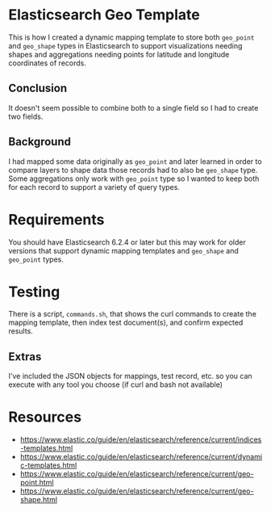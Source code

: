 # Elasticsearch Geo Template
This is how I created a dynamic mapping template to store both `geo_point` and `geo_shape` types 
in Elasticsearch to support visualizations needing shapes and aggregations needing points for 
latitude and longitude coordinates of records.

## Conclusion
It doesn't seem possible to combine both to a single field so I had to create two fields.

## Background
I had mapped some data originally as `geo_point` and later learned in order to compare layers to 
shape data those records had to also be `geo_shape` type. Some aggregations only work with `geo_point` 
type so I wanted to keep both for each record to support a variety of query types.

# Requirements
You should have Elasticsearch 6.2.4 or later but this may work for older versions that support 
dynamic mapping templates and `geo_shape` and `geo_point` types.

# Testing
There is a script, `commands.sh`, that shows the curl commands to create the mapping template, then 
index test document(s), and confirm expected results.

## Extras
I've included the JSON objects for mappings, test record, etc. so you can execute with any tool 
you choose (if curl and bash not available)

# Resources
 * https://www.elastic.co/guide/en/elasticsearch/reference/current/indices-templates.html
 * https://www.elastic.co/guide/en/elasticsearch/reference/current/dynamic-templates.html
 * https://www.elastic.co/guide/en/elasticsearch/reference/current/geo-point.html
 * https://www.elastic.co/guide/en/elasticsearch/reference/current/geo-shape.html

